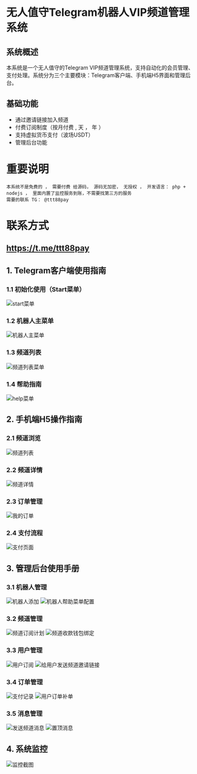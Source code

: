 # 无人值守Telegram机器人VIP频道管理系统

## 系统概述
本系统是一个无人值守的Telegram VIP频道管理系统，支持自动化的会员管理、支付处理。系统分为三个主要模块：Telegram客户端、手机端H5界面和管理后台。

## 基础功能
- 通过邀请链接加入频道
- 付费订阅制度（按月付费 , 天 ， 年 ）
- 支持虚拟货币支付（波场USDT）
- 管理后台功能

# 重要说明
~~~
本系统不是免费的 ， 需要付费 给源码， 源码无加密， 无授权 ， 开发语言： php + nodejs ， 里面内置了监控服务到账，不需要找第三方的服务
需要的联系 TG： @ttt88pay
~~~
# 联系方式
## https://t.me/ttt88pay
## 1. Telegram客户端使用指南

### 1.1 初始化使用（Start菜单）
![start菜单](image/telegram_client/start_menu.png)

### 1.2 机器人主菜单
![机器人主菜单](image/telegram_client/bot_main_menu.png)

### 1.3 频道列表
![频道列表菜单](image/telegram_client/channel_list_menu.png)

### 1.4 帮助指南
![help菜单](image/telegram_client/help_menu.png)

## 2. 手机端H5操作指南

### 2.1 频道浏览
![频道列表](image/h5/channel_list.png)

### 2.2 频道详情
![频道详情](image/h5/channel_detail.png)

### 2.3 订单管理
![我的订单](image/h5/my_orders.png)

### 2.4 支付流程
![支付页面](image/h5/payment_page.png)

## 3. 管理后台使用手册

### 3.1 机器人管理
![机器人添加](image/admin_manager/bot_add.png)
![机器人帮助菜单配置](image/admin_manager/bot_help_menu_config.png)

### 3.2 频道管理
![频道订阅计划](image/admin_manager/channel_subscription_plan.png)
![频道收款钱包绑定](image/admin_manager/channel_wallet_binding.png)

### 3.3 用户管理
![用户订阅](image/admin_manager/user_subscription.png)
![给用户发送频道邀请链接](image/admin_manager/send_channel_invite.png)

### 3.4 订单管理
![支付记录](image/admin_manager/payment_records.png)
![用户订单补单](image/admin_manager/order_reissue.png)

### 3.5 消息管理
![发送频道消息](image/admin_manager/send_channel_message.png)
![置顶消息](image/admin_manager/pin_message.png)

## 4. 系统监控
![监控截图](image/monitor/system_monitor.png)




